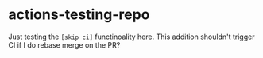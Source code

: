 # actions-testing-repo

Just testing the `[skip ci]` functinoality here.
This addition shouldn't trigger CI if I do rebase merge on the PR?
